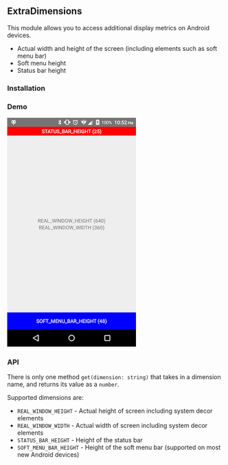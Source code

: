 ## ExtraDimensions

This module allows you to access additional display metrics on Android devices.

- Actual width and height of the screen (including elements such as soft menu bar)
- Soft menu height
- Status bar height

### Installation



### Demo

![](./demo.png)

### API

There is only one method `get(dimension: string)` that takes in a dimension name, and returns its value as a `number`.
 
Supported dimensions are:

- `REAL_WINDOW_HEIGHT` - Actual height of screen including system decor elements
- `REAL_WINDOW_WIDTH` - Actual width of screen including system decor elements
- `STATUS_BAR_HEIGHT` - Height of the status bar
- `SOFT_MENU_BAR_HEIGHT` - Height of the soft menu bar (supported on most new Android devices)
